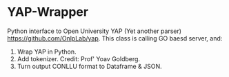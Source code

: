 # YAP-Wrapper
Python interface to Open University YAP (Yet another parser) https://github.com/OnlpLab/yap.
This class is calling GO baesd server, and:
1. Wrap YAP in Python.
2. Add tokenizer. Credit: Prof' Yoav Goldberg.
3. Turn output CONLLU format to Dataframe & JSON.

